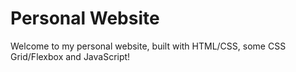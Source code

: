 ﻿# Personal Website
Welcome to my personal website, built with HTML/CSS, some CSS Grid/Flexbox and JavaScript!
